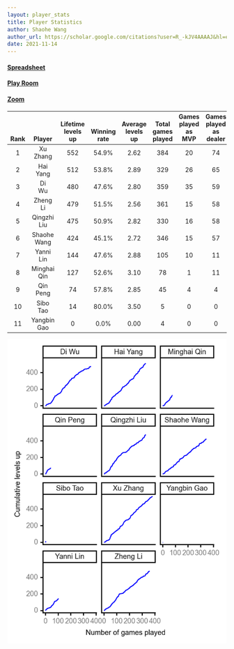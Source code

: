 ```yaml
---
layout: player_stats
title: Player Statistics
author: Shaohe Wang
author_url: https://scholar.google.com/citations?user=R_-kJV4AAAAJ&hl=en
date: 2021-11-14
---
```


#### [Spreadsheet](https://docs.google.com/spreadsheets/d/1So3PBr9gV3I0LzApZOgJlQew2QjM1wAiWhR50rAnHRg/edit#gid=2137801449)
#### [Play Room](https://playingcards.io/nnsr75)
#### [Zoom](https://ucsf.zoom.us/j/93836015092?pwd=RVJ1UUJVdTZhdVA4Y3o4NDRTbWRHQT09)

<div class="table-wrapper" markdown="block">

| <br><br><br>Rank | <br><br><br>Player | <br> Lifetime <br> levels <br> up | <br><br> Winning <br> rate | <br> Average <br> levels <br> up | <br> Total <br> games <br> played | Games <br> played <br> as <br> MVP | Games <br> played <br> as <br> dealer | N_games <br> short <br> staffed <br> as dealer | Winning <br> rate <br> as <br> dealer |
|:---:|:---:|:---:|:---:|:---:|:---:|:---:|:---:|:---:|:---:|
| 1 | Xu <br> Zhang | 552 | 54.9% | 2.62 | 384 | 20 | 74 | 2 | 51.4% |
| 2 | Hai <br> Yang | 512 | 53.8% | 2.89 | 329 | 26 | 65 | 3 | 58.5% |
| 3 | Di <br> Wu | 480 | 47.6% | 2.80 | 359 | 35 | 59 | 0 | 52.5% |
| 4 | Zheng <br> Li | 479 | 51.5% | 2.56 | 361 | 15 | 58 | 1 | 53.4% |
| 5 | Qingzhi <br> Liu | 475 | 50.9% | 2.82 | 330 | 16 | 58 | 4 | 46.6% |
| 6 | Shaohe <br> Wang | 424 | 45.1% | 2.72 | 346 | 15 | 57 | 3 | 47.4% |
| 7 | Yanni <br> Lin | 144 | 47.6% | 2.88 | 105 | 10 | 11 | 2 | 36.4% |
| 8 | Minghai <br> Qin | 127 | 52.6% | 3.10 | 78 | 1 | 11 | 1 | 72.7% |
| 9 | Qin <br> Peng | 74 | 57.8% | 2.85 | 45 | 4 | 4 | 0 | 75.0% |
| 10 | Sibo <br> Tao | 14 | 80.0% | 3.50 | 5 | 0 | 0 | 0 | 0.0% |
| 11 | Yangbin <br> Gao | 0 | 0.0% | 0.00 | 4 | 0 | 0 | 0 | 0.0% |

</div>

<img src="/assets/images/player_history_plot.png" alt="Plot of player level history" />
